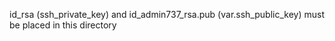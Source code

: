 id_rsa (ssh_private_key) and  id_admin737_rsa.pub (var.ssh_public_key) must be placed in this directory
